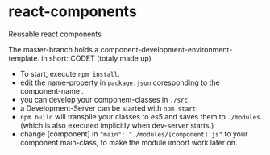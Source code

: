 # react-components
Reusable react components

The master-branch holds a component-development-environment-template. in short: CODET (totaly made up)

- To start, execute `npm install`.
- edit the name-property in `package.json` coresponding to the component-name .
- you can develop your component-classes in `./src`.
- a Development-Server can be started with `npm start`.
- `npm build` will transpile your classes to es5 and saves them to `./modules`. (which is also executed implicitly when dev-server starts.)
- change [component] in `"main": "./modules/[component].js"` to your component main-class, to make the module import work later on.

